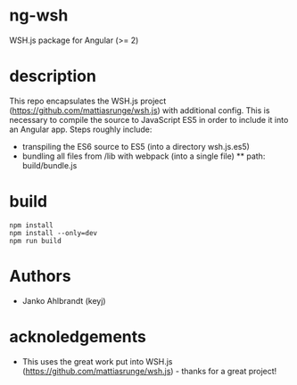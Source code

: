 # ng-wsh
WSH.js package for Angular (>= 2)

# description
This repo encapsulates the WSH.js project (https://github.com/mattiasrunge/wsh.js) with additional config. This is necessary to compile the source to JavaScript ES5 in order to include it into an Angular app. 
Steps roughly include:
* transpiling the ES6 source to ES5 (into a directory wsh.js.es5)
* bundling all files from /lib with webpack (into a single file)
** path: build/bundle.js


# build

```
npm install
npm install --only=dev
npm run build
```

# Authors
* Janko Ahlbrandt (keyj)

# acknoledgements
* This uses the great work put into WSH.js (https://github.com/mattiasrunge/wsh.js) - thanks for a great project!